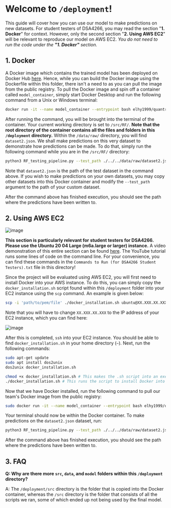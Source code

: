 # Welcome to `/deployment`!
This guide will cover how you can use our model to make predictions on new datasets. For student testers of DSA4266, you may read the section "**1. Docker**" for context. However, only the second section "**2. Using AWS EC2**" will be relevant to reproduce our model on AWS EC2. _You do not need to run the code under the **"1. Docker"** section._

## 1. Docker

A Docker image which contains the trained model has been deployed on Docker Hub [here](https://hub.docker.com/repository/docker/elhy1999/quantrf-bagm6a/general). Hence, while you can build the Docker image using the Dockerfile within this folder,
there isn't a need to as you can pull the image from the public registry. To pull the Docker image and spin off a container called `model_container`, simply start Docker Desktop and run the following command from a Unix or Windows terminal:

```bash
docker run -it --name model_container --entrypoint bash elhy1999/quantrf-bagm6a:latest
```

After running the command, you will be brought into the terminal of the container. Your current working directory is set to `/src/RF/`. **Note that the root directory of the container contains all the files and folders in this `/deployment` directory.**
Within the `/data/raw/` directory, you will find `dataset2.json`. We shall make predictions on this very dataset to demonstrate how predictions can be made. To do that, simply run the following command while you are in the `/src/RF/` directory:

```bash
python3 RF_testing_pipeline.py --test_path ./../../data/raw/dataset2.json
```

Note that `dataset2.json` is the path of the test dataset in the command above. If you wish to make predictions on your own datasets, you may copy other datasets into this Docker container and modify the `--test_path` argument to the path of your custom dataset.

After the command above has finished execution, you should see the path where the predictions have been written to.

## 2. Using AWS EC2

![image](https://github.com/leontanwh/teamrc4dsa/blob/main/resources/EC2%20Pipeline.png)


**This section is particularly relevant for student testers for DSA4266. Please use the Ubuntu 20 04 Large (m6a.large or larger) instance.** A video demonstration of this entire section can be found [here](https://youtu.be/cgdmauyna_s). The YouTube tutorial runs some lines of code on the command line. For your convenience, you can find these commands in the `Commands to Run (for DSA4266 Student Testers).txt` file in this directory!

Since the project will be evaluated using AWS EC2, you will first need to install Docker into your AWS instance. To do this, you can simply copy the `docker_installation.sh` script found within this `/deployment` folder into your EC2 instance using the `scp`
command. An example is given below:

```bash
scp -i 'path/to/pem/file' ./docker_installation.sh ubuntu@XX.XXX.XX.XXX:~/
```

Note that you will have to change `XX.XXX.XX.XXX` to the IP address of your EC2 instance, which you can find here:

![image](https://github.com/leontanwh/teamrc4dsa/blob/main/resources/Research%20Gateway%20SS.png)

After this is completed, `ssh` into your EC2 instance. You should be able to find `docker_installation.sh` in your home directory (`~`). Next, run the following commands:

```bash
sudo apt-get update
sudo apt install dos2unix
dos2unix docker_installation.sh

chmod +x docker_installation.sh # This makes the .sh script into an executable
./docker_installation.sh # This runs the script to install Docker into your EC2 instance
```

Now that we have Docker installed, run the following command to pull our team's Docker image from the public registry:

```bash
sudo docker run -it --name model_container --entrypoint bash elhy1999/quantrf-bagm6a:latest
```

Your terminal should now be within the Docker container. To make predictions on the `dataset2.json` dataset, run:

```bash
python3 RF_testing_pipeline.py --test_path ./../../data/raw/dataset2.json
```

After the command above has finished execution, you should see the path where the predictions have been written to.

## 3. FAQ

**Q: Why are there more `src`, `data`, and `model` folders within this `/deployment` directory?**

A: The `/deployment/src` directory is the folder that is copied into the Docker container, whereas the `/src` directory is the folder that consists of all the scripts we ran, some of which ended up not being used by the final model.

